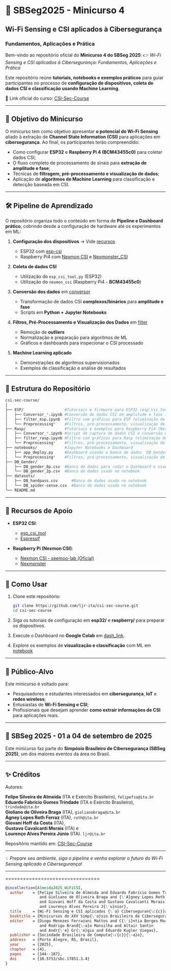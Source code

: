 # 📡 SBSeg2025 - Minicurso 4

## Wi-Fi Sensing e CSI aplicados à Cibersegurança

### Fundamentos, Aplicações e Prática

Bem-vindo ao repositório oficial do **Minicurso 4 do SBSeg 2025**:
👉 *Wi-Fi Sensing e CSI aplicados à Cibersegurança: Fundamentos, Aplicações e Prática*

Este repositório reúne **tutoriais, notebooks e exemplos práticos** para guiar participantes no processo de **configuração de dispositivos, coleta de dados CSI e classificação usando Machine Learning**.

🔗 Link oficial do curso: [CSI-Sec-Course](https://github.com/ljr-ita/csi-sec-course)

---

## 🎯 Objetivo do Minicurso

O minicurso tem como objetivo apresentar **o potencial do Wi-Fi Sensing** aliado à extração de **Channel State Information (CSI)** para aplicações em **cibersegurança**.
Ao final, os participantes terão compreendido:

* Como configurar **ESP32** e **Raspberry Pi 4 (BCM43455c0)** para coletar dados CSI;
* O fluxo completo de processamento de sinais para **extração de amplitude e fase**;
* Técnicas de **filtragem, pré-processamento e visualização de dados**;
* Aplicação de **algoritmos de Machine Learning** para classificação e detecção baseada em CSI.

---

## 🛠️ Pipeline de Aprendizado

O repositório organiza todo o conteúdo em forma de **Pipeline e Dashboard prático**, cobrindo desde a configuração de hardware até os experimentos em ML:

1. **Configuração dos dispositivos** → Vide [recursos](#-recursos-de-apoio)

   * ESP32 com [esp-csi](https://github.com/espressif/esp-csi)
   * Raspberry Pi4 com [Nexmon CSI](https://github.com/seemoo-lab/nexmon_csi) e [Nexmonster_CSI](https://github.com/nexmonster/nexmon_csi/tree/pi-5.10.92)

2. **Coleta de dados CSI**

   * Utilização do `esp_csi_tool.py` (ESP32)
   * Utilização do `nexmon_csi` (Raspberry Pi4 - **BCM43455c0**)

3. **Conversão dos dados** em [conversor](https://colab.research.google.com/drive/1FRaAT8DRVYhVs-cR9nTWevtEcgdXA9Oj?usp=sharing)

   * Transformação de dados CSI **complexos/binários** para **amplitude e fase**
   * Scripts em **Python + Jupyter Notebooks**

4. **Filtros, Pré-Processamento e Visualização dos Dados** em [filter](https://colab.research.google.com/drive/1IvP7TYWbTOz2F1XwMMLiYumFG7ECS0Bu?usp=sharing)

   * Remoção de **outliers**
   * Normalização e preparação para algoritmos de ML
   * Gráficos e dashboards para inspecionar o CSI processado

6. **Machine Learning aplicado**

   * Demonstrações de algoritmos supervisionados
   * Exemplos de classificação e análise de resultados

---

## 📂 Estrutura do Repositório

```bash
csi-sec-course/
│
├── ESP/                  #Tutoriais e firmware para ESP32 (esp_csi_tool)
│   ├── Conversor_*.ipynb #Conversão de dados CSI em amplitude e fase (para ESP) 
│   ├── filter_esp.ipynb  #Filtro com gráficos para ESP (eliminação de outliers)
│   └── Preprocessing*    #Filtros, pré-processamento, visualização de dados, treinamento e classificação de modelos
├── Rasp/                 #Tutoriais e exemplos para Raspberry Pi4 (Nexmon CSI)
│   ├── Conversor_*.ipynb #Script de captura de dados CSI e conversão em amplitude e fase (para Rasp)
│   ├── filter_rasp.ipynb #Filtro com gráficos para Rasp (eliminação de outliers)
│   └── Preprocessing*    #Filtros, pré-processamento, visualização de dados, treinamento e classificação de modelos
├── notebooks/            #Jupyter Notebooks e Dashboard
│   ├── app_deploy.py     #Dashboard usando o banco de dados 'DB_Gender'
│   └── Preprocessing*    #Filtros, pré-processamento, visualização de dados, treinamento e classificação de modelos
├── DB_Gender/
│   ├── DB_gender_8p.csv  #Banco de dados para rodar o Dashboard e usado no notebook
│   └── DB_gender_2p.csv  #Banco de dados usado no notebook
├── datasets/
│   ├── DB_handpass.csv      #Banco de dados usado no notebook
│   └── DB_spider-sense.csv  #Banco de dados usado no notebook
└── README.md
```

---

## 📘 Recursos de Apoio

* **ESP32 CSI**:

  * [esp_csi_tool](https://github.com/espressif/esp-csi/blob/master/README.md)
  * [Espressif](https://github.com/espressif/esp-csi/blob/master/examples/esp-radar/console_test/README.md)

* **Raspberry Pi (Nexmon CSI)**:

  * [Nexmon CSI - seemoo-lab (Oficial)](https://github.com/seemoo-lab/nexmon_csi)
  * [Nexmonster](https://github.com/nexmonster/nexmon_csi/tree/pi-5.10.92)

---

## 🚀 Como Usar

1. Clone este repositório:

   ```bash
   git clone https://github.com/ljr-ita/csi-sec-course.git
   cd csi-sec-course
   ```

2. Siga os tutoriais de configuração em **esp32/** e **raspberry/** para preparar os dispositivos.

3. Execute o Dashboard no **Google Colab** em [dash_link](https://colab.research.google.com/drive/1SRxBt9UCCeovy88kPLbYjfSSCQKyL_f4?usp=sharing).

4. Explore os exemplos de **visualização e classificação** com ML em [notebook](https://colab.research.google.com/drive/1n7FFGbKWFlyAUlM74drRR6mJsy-prQG1?usp=sharing)

---

## 👥 Público-Alvo

Este minicurso é voltado para:

* Pesquisadores e estudantes interessados em **cibersegurança**, **IoT** e **redes wireless**;
* Entusiastas de **Wi-Fi Sensing e CSI**;
* Profissionais que desejam aprender **como extrair informações de CSI** para aplicações reais.

---

## 📅 SBSeg 2025 - 01 a 04 de setembro de 2025

Este minicurso faz parte do **Simpósio Brasileiro de Cibersegurança (SBSeg 2025)**, um dos maiores eventos da área no Brasil.

---

## ✨ Créditos

Autores:

**Felipe Silveira de Almeida** (ITA e Exército Brasileiro),  `felipefsa@ita.br`  
**Eduardo Fabrício Gomes Trindade** (ITA e Exército Brasileiro),  `trindade@ita.br`  
**Gioliano de Oliveira Braga** (ITA),  `giolianobraga@ita.br`  
**Ágney Lopes Roth Ferraz** (ITA),  `roth@ita.br`  
**Giovani Hoff da Costa** (ITA),  
**Gustavo Cavalcanti Morais** (ITA) e  
**Lourenço Alves Pereira Júnio** (ITA).  `ljr@ita.br`  


Repositório mantido em: [CSI-Sec-Course](https://github.com/ljr-ita/csi-sec-course)

---

💡 *Prepare seu ambiente, siga o pipeline e venha explorar o futuro do Wi-Fi Sensing aplicado à Cibersegurança!*

---

================================
```bibtex
@incollection{Almeida2025_WiFiCSI,
  author    = {Felipe Silveira de Almeida and Eduardo Fabrício Gomes Trindade
               and Gioliano de Oliveira Braga and {\'A}gney Lopes Roth Ferraz
               and Giovani Hoff da Costa and Gustavo Cavalcanti Morais
               and Lourenço Alves Pereira J{\'u}nior},
  title     = {Wi-Fi Sensing e CSI aplicados {\`a} Ciberseguran{\c{c}}a: Fundamentos, Aplica{\c{c}}{\~o}es e Pr{\'a}tica},
  booktitle = {Minicursos do XXV Simp{\'o}sio Brasileiro de Ciberseguran{\c{c}}a},
  editor    = {Diogo Menezes Ferrazani Mattos and C{\'i}ntia Borges Margi
               and Rodrigo Brand{\~a}o Mansilha and Altair Santin
               and Andr{\'e} Gr{\'e}gio and Eduardo Kugler Viegas},
  publisher = {Sociedade Brasileira de Computa{\c{c}}{\~a}o},
  address   = {Porto Alegre, RS, Brasil},
  year      = {2025},
  chapter   = {4},
  pages     = {144--187},
  doi       = {10.5753/sbc.17851.3.4}
}
```
